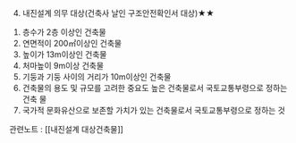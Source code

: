 004. 내진설계 의무 대상(건축사 날인 구조안전확인서 대상)★★
1) 층수가 2층 이상인 건축물
2) 연면적이 200㎡이상인 건축물
3) 높이가 13m이상인 건축물
4) 처마높이 9m이상 건축물
5) 기둥과 기둥 사이의 거리가 10m이상인 건축물
6) 건축물의 용도 및 규모를 고려한 중요도 높은 건축물로서 국토교통부령으로 정하는 건축
물
7) 국가적 문화유산으로 보존할 가치가 있는 건축물로서 국토교통부령으로 정하는 것

관련노트 : [[내진설계 대상건축물]]